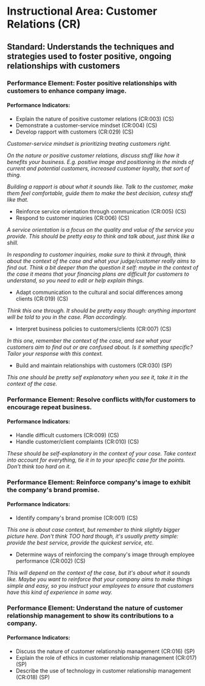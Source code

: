 # Instructional Area: Customer Relations (CR)

## Standard: Understands the techniques and strategies used to foster positive, ongoing relationships with customers

### Performance Element: Foster positive relationships with customers to enhance company image.

#### Performance Indicators:

* Explain the nature of positive customer relations (CR:003) (CS)
* Demonstrate a customer-service mindset (CR:004) (CS)
* Develop rapport with customers (CR:029) (CS)

*Customer-service mindset is prioritizing treating customers right.*

*On the nature or positive customer relations, discuss stuff like how it benefits your business. E.g. positive image and positioning in the minds of current and potential customers, increased customer loyalty, that sort of thing.*

*Building a rapport is about what it sounds like. Talk to the customer, make them feel comfortable, guide them to make the best decision, cutesy stuff like that.*

* Reinforce service orientation through communication (CR:005) (CS)
* Respond to customer inquiries (CR:006) (CS)

*A service orientation is a focus on the quality and value of the service you provide. This should be pretty easy to think and talk about, just think like a shill.*

*In responding to customer inquiries, make sure to think it through, think about the context of the case and what your judge/customer really aims to find out. Think a bit deeper than the question it self: maybe in the context of the case it means that your financing plans are difficult for customers to understand, so you need to edit or help explain things.*

* Adapt communication to the cultural and social differences among clients (CR:019) (CS)

*Think this one through. It should be pretty easy though: anything important will be told to you in the case. Plan accordingly.*

* Interpret business policies to customers/clients (CR:007) (CS)

*In this one, remember the context of the case, and see what your customers aim to find out or are confused about. Is it something specific? Tailor your response with this context.*

* Build and maintain relationships with customers (CR:030) (SP)

*This one should be pretty self explanatory when you see it, take it in the context of the case.*

### Performance Element: Resolve conflicts with/for customers to encourage repeat business.

#### Performance Indicators:

* Handle difficult customers (CR:009) (CS)
* Handle customer/client complaints (CR:010) (CS)

*These should be self-explanatory in the context of your case. Take context into account for everything, tie it in to your specific case for the points. Don't think too hard on it.*

### Performance Element: Reinforce company's image to exhibit the company's brand promise.

#### Performance Indicators:

* Identify company's brand promise (CR:001) (CS)

*This one is about case context, but remember to think slightly bigger picture here. Don't think TOO hard though, it's usually pretty simple: provide the best service, provide the quickest service, etc.*

* Determine ways of reinforcing the company's image through employee performance (CR:002) (CS)

*This will depend on the context of the case, but it's about what it sounds like. Maybe you want to reinforce that your company aims to make things simple and easy, so you instruct your employees to ensure that customers have this kind of experience in some way.*

### Performance Element: Understand the nature of customer relationship management to show its contributions to a company.

#### Performance Indicators:

* Discuss the nature of customer relationship management (CR:016) (SP)
* Explain the role of ethics in customer relationship management (CR:017) (SP)
* Describe the use of technology in customer relationship management (CR:018) (SP)